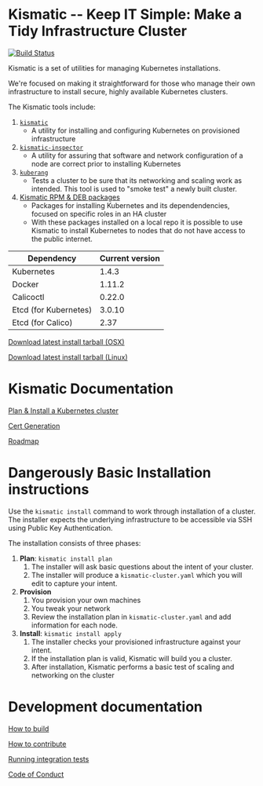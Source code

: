 # Kismatic -- Keep IT Simple: Make a Tidy Infrastructure Cluster
[![Build Status](https://snap-ci.com/On8xdVQV0xY5VXICf0Fx0Vq7fVMDUAfU6JFc8Wtt94A/build_image)](https://snap-ci.com/apprenda/kismatic-platform/branch/master)

Kismatic is a set of utilities for managing Kubernetes installations.

We're focused on making it straightforward for those who manage their own infrastructure to install secure, highly available Kubernetes clusters.

The Kismatic tools include:

1. [`kismatic`](docs/INSTALL.md)
   * A utility for installing and configuring Kubernetes on provisioned infrastructure
2. [`kismatic-inspector`](cmd/kismatic-inspector/README.md)
   * A utility for assuring that software and network configuration of a node are correct prior to installing Kubernetes
3. [`kuberang`](https://github.com/apprenda/kuberang)
   * Tests a cluster to be sure that its networking and scaling work as intended. This tool is used to "smoke test" a newly built cluster.
4. [Kismatic RPM & DEB packages](docs/PACKAGES.md)
   * Packages for installing Kubernetes and its dependendencies, focused on specific roles in an HA cluster
   * With these packages installed on a local repo it is possible to use Kismatic to install Kubernetes to nodes that do not have access to the public internet.

| Dependency | Current version |
| --- | --- |
| Kubernetes | 1.4.3 |
| Docker | 1.11.2 |
| Calicoctl | 0.22.0 |
| Etcd (for Kubernetes) | 3.0.10 |
| Etcd (for Calico) | 2.37 |

[Download latest install tarball (OSX)](https://kismatic-installer.s3-accelerate.amazonaws.com/kismatic-installer/latest-darwin/kismatic.tar.gz)

[Download latest install tarball (Linux)](https://kismatic-installer.s3-accelerate.amazonaws.com/kismatic-installer/latest/kismatic.tar.gz)

# Kismatic Documentation

[Plan & Install a Kubernetes cluster](docs/INSTALL.md)

[Cert Generation](docs/cert_generation.md)

[Roadmap](ROADMAP.md)

# Dangerously Basic Installation instructions
Use the `kismatic install` command to work through installation of a cluster. The installer expects the underlying infrastructure to be accessible via SSH using Public Key Authentication.

The installation consists of three phases:

1. **Plan**: `kismatic install plan` 
   1. The installer will ask basic questions about the intent of your cluster.
   2. The installer will produce a `kismatic-cluster.yaml` which you will edit to capture your intent.
2. **Provision** 
   1. You provision your own machines
   2. You tweak your network
   3. Review the installation plan in `kismatic-cluster.yaml` and add information for each node.
3. **Install**: `kismatic install apply` 
   1. The installer checks your provisioned infrastructure against your intent.
   2. If the installation plan is valid, Kismatic will build you a cluster.
   3. After installation, Kismatic performs a basic test of scaling and networking on the cluster
   
# Development documentation

[How to build](BUILDING.md)

[How to contribute](CONTRIBUTING.md)

[Running integration tests](INTEGRATION_TESTING.md)

[Code of Conduct](code-of-conduct.md)
